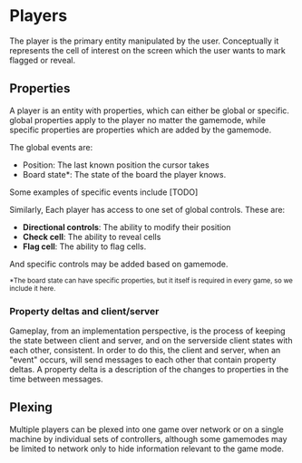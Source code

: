 # Players

The player is the primary entity manipulated by the user. Conceptually it represents the cell of
interest on the screen which the user wants to mark flagged or reveal. 

## Properties

A player is an entity with properties, which can either be global or specific. global properties
apply to the player no matter the gamemode, while specific properties are properties which are added
by the gamemode.

The global events are:

* Position: The last known position the cursor takes
* Board state*: The state of the board the player knows.

Some examples of specific events include [TODO]

Similarly, Each player has access to one set of global controls. These are:

* **Directional controls**: The ability to modify their position
* **Check cell**: The ability to reveal cells
* **Flag cell**: The ability to flag cells.

And specific controls may be added based on gamemode.

<sub> *The board state can have specific properties, but it itself is required in every game, so we
include it here. </sub>

### Property deltas and client/server

Gameplay, from an implementation perspective, is the process of keeping the state between client and
server, and on the serverside client states with each other, consistent. In order to do this, the
client and server, when an "event" occurs, will send messages to each other that contain property
deltas. A property delta is a description of the changes to properties in the time between messages. 

## Plexing

Multiple players can be plexed into one game over network or on a single machine by individual sets
of controllers, although some gamemodes may be limited to network only to hide information relevant
to the game mode.
